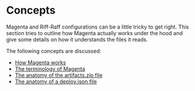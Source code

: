 <!--- next:how-magenta-works -->
Concepts
========

Magenta and Riff-Raff configurations can be a little tricky to get right. This section tries to outline how Magenta
actually works under the hood and give some details on how it understands the files it reads.

The following concepts are discussed:

 - [How Magenta works](how-magenta-works)
 - [The terminology of Magenta](terminology)
 - [The anatomy of the artifacts.zip file](artifacts.zip)
 - [The anatomy of a deploy.json file](deploy.json)